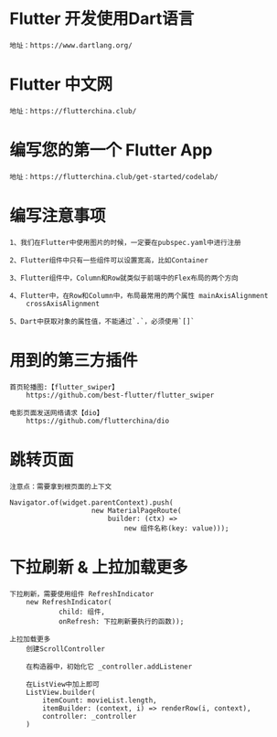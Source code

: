 # Flutter 开发使用Dart语言
    地址：https://www.dartlang.org/

# Flutter 中文网
    地址：https://flutterchina.club/

# 编写您的第一个 Flutter App
    地址：https://flutterchina.club/get-started/codelab/

# 编写注意事项
    1、我们在Flutter中使用图片的时候，一定要在pubspec.yaml中进行注册

    2、Flutter组件中只有一些组件可以设置宽高，比如Container

    3、Flutter组件中，Column和Row就类似于前端中的Flex布局的两个方向

    4、Flutter中，在Row和Column中，布局最常用的两个属性 mainAxisAlignment
        crossAxisAlignment

    5、Dart中获取对象的属性值，不能通过`.`，必须使用`[]`

# 用到的第三方插件
    首页轮播图:【flutter_swiper】
        https://github.com/best-flutter/flutter_swiper

    电影页面发送网络请求【dio】
        https://github.com/flutterchina/dio

# 跳转页面
    注意点：需要拿到根页面的上下文
    
    Navigator.of(widget.parentContext).push(
                        new MaterialPageRoute(
                            builder: (ctx) =>
                                new 组件名称(key: value)));

# 下拉刷新 & 上拉加载更多
    下拉刷新，需要使用组件 RefreshIndicator
        new RefreshIndicator(
                child: 组件,
                onRefresh: 下拉刷新要执行的函数));

    上拉加载更多
        创建ScrollController

        在构造器中，初始化它 _controller.addListener

        在ListView中加上即可 
        ListView.builder(
            itemCount: movieList.length,
            itemBuilder: (context, i) => renderRow(i, context),
            controller: _controller
        )

    



